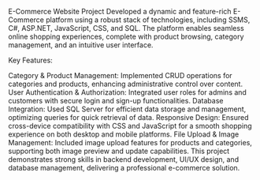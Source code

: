 E-Commerce Website Project
Developed a dynamic and feature-rich E-Commerce platform using a robust stack of technologies, including SSMS, C#, ASP.NET, JavaScript, CSS, and SQL. The platform enables seamless online shopping experiences, complete with product browsing, category management, and an intuitive user interface.

Key Features:

Category & Product Management: Implemented CRUD operations for categories and products, enhancing administrative control over content.
User Authentication & Authorization: Integrated user roles for admins and customers with secure login and sign-up functionalities.
Database Integration: Used SQL Server for efficient data storage and management, optimizing queries for quick retrieval of data.
Responsive Design: Ensured cross-device compatibility with CSS and JavaScript for a smooth shopping experience on both desktop and mobile platforms.
File Upload & Image Management: Included image upload features for products and categories, supporting both image preview and update capabilities.
This project demonstrates strong skills in backend development, UI/UX design, and database management, delivering a professional e-commerce solution.
